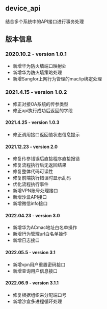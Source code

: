 ## device_api

结合多个系统中的API接口进行事务处理

## 版本信息

### 2020.10.2   - version 1.0.1

- 新增华为防火墙端口映射处
- 新增华为防火墙策略处理
- 新增Sangfor上网行为管理的mac/ip绑定处理

### 2021.4.15   - version 1.0.2

- 修正对接OA系统的传参类型
- 修正api执行成功后返回的字段

#### 2021.4.25   - version 1.0.3

- 修正调用接口返回值状态信息提示

#### 2021.12.23 - version 2.0

- 修复传参错误后直接程序直接报错
- 修复流程执行后无返回结果
- 修复整体代码可读性
- 修复前端执行错误时显示乱码
- 优化流程执行事件
- 新增VPN账号处理接口
- 新增沙盒API接口
- 新增微信info接口

#### 2022.04.23 - version 3.0
- 新增华为ACmac地址白名单操作
- 新增行为管理url白名单操作
- 新增日志接口

#### 2022.05.5 - version 3.1
- 新增vpn用户重置密码接口
- 新增查询用户信息接口

#### 2022.06.9 - version 3.1.1
- 修复根据组织来分配端口号
- 新增沙盒多进程循环处理